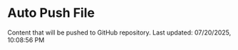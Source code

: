 # Auto Push File

Content that will be pushed to GitHub repository.
Last updated: 07/20/2025, 10:08:56 PM